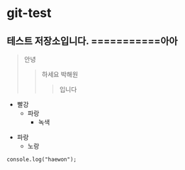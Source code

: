# git-test
테스트 저장소입니다.
===========아아
--------
>안녕
> >하세요
> >박해원
> > >입니다

* 빨강
  * 파랑
    * 녹색
+ 파랑
   + 노랑
```
console.log("haewon");
```
